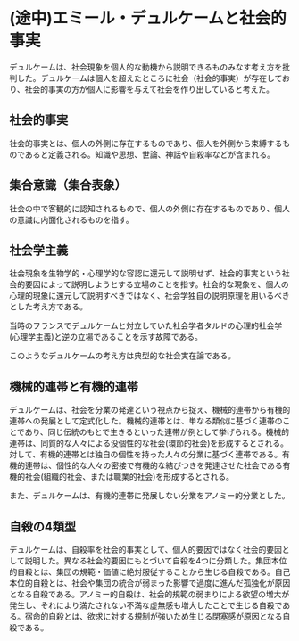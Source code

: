 # (途中)エミール・デュルケームと社会的事実

デュルケームは、社会現象を個人的な動機から説明できるものみなす考え方を批判した。デュルケームは個人を超えたところに社会（社会的事実）が存在しており、社会的事実の方が個人に影響を与えて社会を作り出していると考えた。

## 社会的事実

社会的事実とは、個人の外側に存在するものであり、個人を外側から束縛するものであると定義される。知識や思想、世論、神話や自殺率などが含まれる。

## 集合意識（集合表象）

社会の中で客観的に認知されるもので、個人の外側に存在するものであり、個人の意識に内面化されるものを指す。

## 社会学主義

社会現象を生物学的・心理学的な容認に還元して説明せず、社会的事実という社会的要因によって説明しようとする立場のことを指す。社会的な現象を、個人の心理的現象に還元して説明すべきではなく、社会学独自の説明原理を用いるべきとした考え方である。

当時のフランスでデュルケームと対立していた社会学者タルドの心理的社会学(心理学主義)と逆の立場であることを示す故障である。

このようなデュルケームの考え方は典型的な社会実在論である。

## 機械的連帯と有機的連帯

デュルケームは、社会を分業の発達という視点から捉え、機械的連帯から有機的連帯への発展として定式化した。機械的連帯とは、単なる類似に基づく連帯のことであり、同じ伝統のもとで生きるといった連帯が例として挙げられる。機械的連帯は、同質的な人々による没個性的な社会(環節的社会)を形成するとされる。対して、有機的連帯とは独自の個性を持った人々の分業に基づく連帯である。有機的連帯は、個性的な人々の密接で有機的な結びつきを発達させた社会である有機的社会(組織的社会、または職業的社会)を形成するとされる。

また、デュルケームは、有機的連帯に発展しない分業をアノミー的分業とした。

## 自殺の4類型

デュルケームは、自殺率を社会的事実として、個人的要因ではなく社会的要因として説明した。異なる社会的要因にもとづいて自殺を4つに分類した。集団本位的自殺とは、集団の規範・価値に絶対服従することから生じる自殺である。自己本位的自殺とは、社会や集団の統合が弱まった影響で過度に進んだ孤独化が原因となる自殺である。アノミー的自殺は、社会的規範の弱まりによる欲望の増大が発生し、それにより満たされない不満な虚無感も増大したことで生じる自殺である。宿命的自殺とは、欲求に対する規制が強いため生じる閉塞感が原因となる自殺である。
